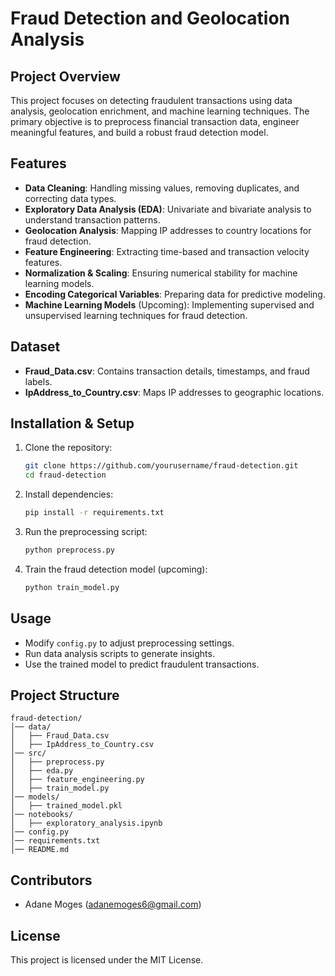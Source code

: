 # Fraud Detection and Geolocation Analysis

## Project Overview
This project focuses on detecting fraudulent transactions using data analysis, geolocation enrichment, and machine learning techniques. The primary objective is to preprocess financial transaction data, engineer meaningful features, and build a robust fraud detection model.

## Features
- **Data Cleaning**: Handling missing values, removing duplicates, and correcting data types.
- **Exploratory Data Analysis (EDA)**: Univariate and bivariate analysis to understand transaction patterns.
- **Geolocation Analysis**: Mapping IP addresses to country locations for fraud detection.
- **Feature Engineering**: Extracting time-based and transaction velocity features.
- **Normalization & Scaling**: Ensuring numerical stability for machine learning models.
- **Encoding Categorical Variables**: Preparing data for predictive modeling.
- **Machine Learning Models** (Upcoming): Implementing supervised and unsupervised learning techniques for fraud detection.

## Dataset
- **Fraud_Data.csv**: Contains transaction details, timestamps, and fraud labels.
- **IpAddress_to_Country.csv**: Maps IP addresses to geographic locations.

## Installation & Setup
1. Clone the repository:
   ```sh
   git clone https://github.com/yourusername/fraud-detection.git
   cd fraud-detection
   ```
2. Install dependencies:
   ```sh
   pip install -r requirements.txt
   ```
3. Run the preprocessing script:
   ```sh
   python preprocess.py
   ```
4. Train the fraud detection model (upcoming):
   ```sh
   python train_model.py
   ```

## Usage
- Modify `config.py` to adjust preprocessing settings.
- Run data analysis scripts to generate insights.
- Use the trained model to predict fraudulent transactions.

## Project Structure
```
fraud-detection/
│── data/
│   ├── Fraud_Data.csv
│   ├── IpAddress_to_Country.csv
│── src/
│   ├── preprocess.py
│   ├── eda.py
│   ├── feature_engineering.py
│   ├── train_model.py
│── models/
│   ├── trained_model.pkl
│── notebooks/
│   ├── exploratory_analysis.ipynb
│── config.py
│── requirements.txt
│── README.md
```

## Contributors
- Adane Moges ([adanemoges6@gmail.com](mailto:adanemoges6@gmail.com))

## License
This project is licensed under the MIT License.
